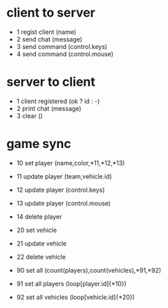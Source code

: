 # client to server
- 1 regist client (name)
- 2 send chat (message)
- 3 send command (control.keys)
- 4 send command (control.mouse)


# server to client
- 1 client registered (ok ? id : -)
- 2 print chat (message)
- 3 clear ()

# game sync
- 10 set player (name,color,*11,*12,*13)
- 11 update player (team,vehicle.id)
- 12 update player (control.keys)
- 13 update player (control.mouse)
- 14 delete player

- 20 set vehicle
- 21 update vehicle
- 22 delete vehicle

- 90 set all (count(players),count(vehicles),*91,*92)
- 91 set all players (loop[player.id]{*10})
- 92 set all vehicles (loop[vehicle.id]{*20})
